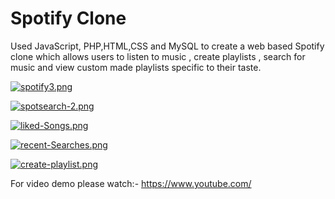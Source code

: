 # Spotify Clone

Used JavaScript, PHP,HTML,CSS and MySQL  to create a web based Spotify clone which allows users to listen to music , create playlists , search for music and view custom made playlists specific to their taste.

[![spotify3.png](https://i.postimg.cc/SN9hBG5Q/spotify3.png)](https://postimg.cc/F7h8c0Nw)


[![spotsearch-2.png](https://i.postimg.cc/gJ49HYDy/spotsearch-2.png)](https://postimg.cc/62719xFT) 


[![liked-Songs.png](https://i.postimg.cc/6Q0bDMvt/liked-Songs.png)](https://postimg.cc/Y4vxFfRs)

[![recent-Searches.png](https://i.postimg.cc/CMDr0MDc/recent-Searches.png)](https://postimg.cc/Z0bxFSwN)

[![create-playlist.png](https://i.postimg.cc/rwb5zx2x/create-playlist.png)](https://postimg.cc/ts3sM1T4)
 
For video demo please watch:- https://www.youtube.com/
